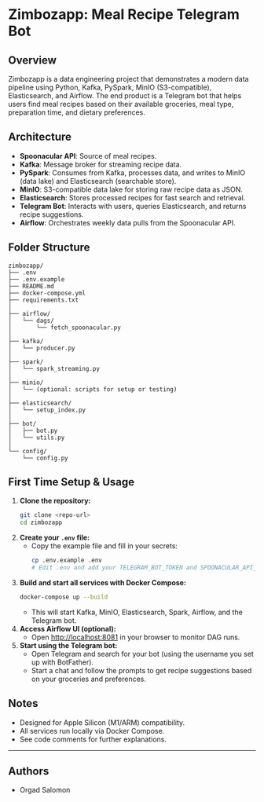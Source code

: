 # Zimbozapp: Meal Recipe Telegram Bot

## Overview
Zimbozapp is a data engineering project that demonstrates a modern data pipeline using Python, Kafka, PySpark, MinIO (S3-compatible), Elasticsearch, and Airflow. The end product is a Telegram bot that helps users find meal recipes based on their available groceries, meal type, preparation time, and dietary preferences.

## Architecture
- **Spoonacular API**: Source of meal recipes.
- **Kafka**: Message broker for streaming recipe data.
- **PySpark**: Consumes from Kafka, processes data, and writes to MinIO (data lake) and Elasticsearch (searchable store).
- **MinIO**: S3-compatible data lake for storing raw recipe data as JSON.
- **Elasticsearch**: Stores processed recipes for fast search and retrieval.
- **Telegram Bot**: Interacts with users, queries Elasticsearch, and returns recipe suggestions.
- **Airflow**: Orchestrates weekly data pulls from the Spoonacular API.

## Folder Structure
```
zimbozapp/
├── .env
├── .env.example
├── README.md
├── docker-compose.yml
├── requirements.txt
│
├── airflow/
│   └── dags/
│       └── fetch_spoonacular.py
│
├── kafka/
│   └── producer.py
│
├── spark/
│   └── spark_streaming.py
│
├── minio/
│   └── (optional: scripts for setup or testing)
│
├── elasticsearch/
│   └── setup_index.py
│
├── bot/
│   ├── bot.py
│   └── utils.py
│
└── config/
    └── config.py
```

## First Time Setup & Usage
1. **Clone the repository:**
   ```sh
   git clone <repo-url>
   cd zimbozapp
   ```
2. **Create your `.env` file:**
   - Copy the example file and fill in your secrets:
     ```sh
     cp .env.example .env
     # Edit .env and add your TELEGRAM_BOT_TOKEN and SPOONACULAR_API_KEY
     ```
3. **Build and start all services with Docker Compose:**
   ```sh
   docker-compose up --build
   ```
   - This will start Kafka, MinIO, Elasticsearch, Spark, Airflow, and the Telegram bot.
4. **Access Airflow UI (optional):**
   - Open [http://localhost:8081](http://localhost:8081) in your browser to monitor DAG runs.
5. **Start using the Telegram bot:**
   - Open Telegram and search for your bot (using the username you set up with BotFather).
   - Start a chat and follow the prompts to get recipe suggestions based on your groceries and preferences.

## Notes
- Designed for Apple Silicon (M1/ARM) compatibility.
- All services run locally via Docker Compose.
- See code comments for further explanations.

---

## Authors
- Orgad Salomon 